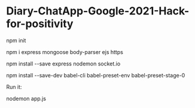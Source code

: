 # Diary-ChatApp-Google-2021-Hack-for-positivity

npm init

npm i express mongoose body-parser ejs https

npm install --save express nodemon socket.io

npm install --save-dev babel-cli babel-preset-env babel-preset-stage-0

Run it:

nodemon app.js

